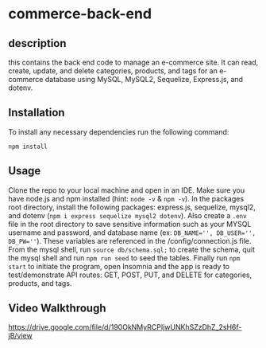 # commerce-back-end

## description 
this contains the back end code to manage an e-commerce site. It can read, create, update, and delete categories, products, and tags for an e-commerce database using MySQL, MySQL2, Sequelize, Express.js, and dotenv.

## Installation
To install any necessary dependencies run the following command: 

    npm install

## Usage 
Clone the repo to your local machine and open in an IDE. Make sure you have node.js and npm installed (hint: `node -v` & `npm -v`). In the packages root directory, install the following packages: express.js, sequelize, mysql2, and dotenv (`npm i express sequelize mysql2 dotenv`). Also create a `.env` file in the root directory to save sensitive information such as your MYSQL username and password, and database name (ex: `DB_NAME='', DB_USER='', DB_PW=''`). These variables are referenced in the /config/connection.js file. From the mysql shell, run `source db/schema.sql;` to create the schema, quit the mysql shell and run `npm run seed` to seed the tables. Finally run `npm start` to initiate the program, open Insomnia and the app is ready to test/demonstrate API routes: GET, POST, PUT, and DELETE for categories, products, and tags. 

## Video Walkthrough 
https://drive.google.com/file/d/190OkNMyRCPIjwUNKhSZzDhZ_2sH6f-jB/view